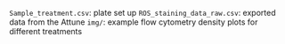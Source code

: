 `Sample_treatment.csv`: plate set up
`ROS_staining_data_raw.csv`: exported data from the Attune
`img/`: example flow cytometry density plots for different treatments
